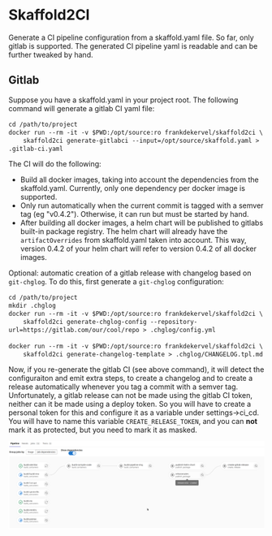 # Skaffold2CI

Generate a CI pipeline configuration from a skaffold.yaml file. So far, only gitlab is supported.
The generated CI pipeline yaml is readable and can be further tweaked by hand.

## Gitlab

Suppose you have a skaffold.yaml in your project root.
The following command will generate a gitlab CI yaml file:

```shell
cd /path/to/project
docker run --rm -it -v $PWD:/opt/source:ro frankdekervel/skaffold2ci \
    skaffold2ci generate-gitlabci --input=/opt/source/skaffold.yaml > .gitlab-ci.yaml
```

The CI will do the following:

* Build all docker images, taking into account the dependencies from the skaffold.yaml. Currently, only one dependency per docker image is supported.
* Only run automatically when the current commit is tagged with a semver tag (eg "v0.4.2"). Otherwise, it can run but must be started by hand.
* After building all docker images, a helm chart will be published to gitlabs built-in package registry. The helm chart will already have the `artifactOverrides` from skaffold.yaml taken into account. This way, version 0.4.2 of your helm chart will refer to version 0.4.2 of all docker images.

Optional: automatic creation of a gitlab release with changelog based on `git-chglog`.
To do this, first generate a `git-chglog` configuration:

```shell
cd /path/to/project
mkdir .chglog
docker run --rm -it -v $PWD:/opt/source:ro frankdekervel/skaffold2ci \
    skaffold2ci generate-chglog-config --repository-url=https://gitlab.com/our/cool/repo > .chglog/config.yml

docker run --rm -it -v $PWD:/opt/source:ro frankdekervel/skaffold2ci \
    skaffold2ci generate-changelog-template > .chglog/CHANGELOG.tpl.md

```

Now, if you re-generate the gitlab CI (see above command), it will detect the configuraiton and emit extra steps, to create a changelog and to create a release automatically whenever you tag a commit with a semver tag.
Unfortunately, a gitlab release can not be made using the gitlab CI token, neither can it be made using a deploy token. So you will have to create a personal token for this and configure it as a variable under settings->ci_cd.
You will have to name this variable `CREATE_RELEASE_TOKEN`, and you can **not** mark it as protected, but you need to mark it as masked.

![screenshot](screenshot.png)
